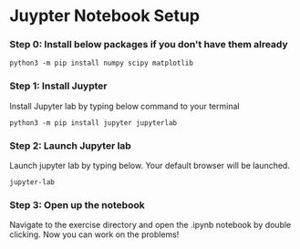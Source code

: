 # Juypter Notebook Setup

### Step 0: Install below packages if you don't have them already 
	
	python3 -m pip install numpy scipy matplotlib 

### Step 1: Install Juypter
Install Jupyter lab by typing below command to your terminal

	python3 -m pip install jupyter jupyterlab

### Step 2: Launch Jupyter lab
Launch jupyter lab by typing below. Your default browser will be launched.

	jupyter-lab

### Step 3: Open up the notebook

Navigate to the exercise directory and open the .ipynb notebook by double clicking. Now you can work on the problems!


